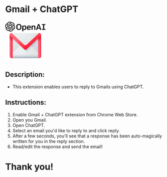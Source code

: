 # Gmail + ChatGPT
![Gmail + ChatGPT logo](assets\gmailchatgpt_icon128.png)
## Description:
- This extension enables users to reply to Gmails using ChatGPT.

## Instructions:
1. Enable Gmail + ChatGPT extension from Chrome Web Store.
2. Open you Gmail.
3. Open ChatGPT.
4. Select an email you'd like to reply to and click reply.
5. After a few seconds, you'll see that a response has been auto-magically written for you in the reply section.
6. Read/edit the response and send the email!

# Thank you!